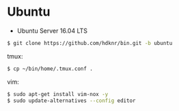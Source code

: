 # Ubuntu

- Ubuntu Server 16.04 LTS


~~~bash
$ git clone https://github.com/hdknr/bin.git -b ubuntu
~~~

tmux:

~~~bash
$ cp ~/bin/home/.tmux.conf .
~~~

vim:

~~~bash
$ sudo apt-get install vim-nox -y
$ sudo update-alternatives --config editor
~~~
